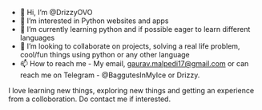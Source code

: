 - 👋 Hi, I’m @DrizzyOVO
- 👀 I’m interested in Python websites and apps
- 🌱 I’m currently learning python and if possible eager to learn different languages
- 💞️ I’m looking to collaborate on projects, solving a real life problem, cool/fun things using python or any other language
- 📫 How to reach me - My email, gaurav.malpedi17@gmail.com or can reach me on Telegram - @BaggutesInMyIce or Drizzy.

<!---
DrizzyOVO/DrizzyOVO is a ✨ special ✨ repository because its `README.md` (this file) appears on your GitHub profile.
You can click the Preview link to take a look at your changes.
--->
I love learning new things, exploring new things and getting an experience from a colloboration. Do contact me if interested.
